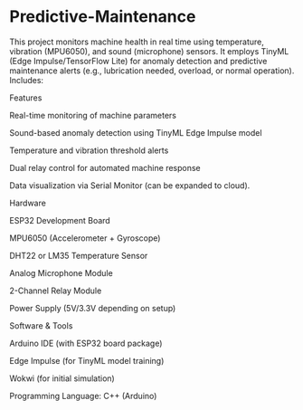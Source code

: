 # Predictive-Maintenance
This project monitors machine health in real time using temperature, vibration (MPU6050), and sound (microphone) sensors. It employs TinyML (Edge Impulse/TensorFlow Lite) for anomaly detection and predictive maintenance alerts (e.g., lubrication needed, overload, or normal operation). Includes:

Features

Real-time monitoring of machine parameters

Sound-based anomaly detection using TinyML Edge Impulse model

Temperature and vibration threshold alerts

Dual relay control for automated machine response

Data visualization via Serial Monitor (can be expanded to cloud).

Hardware

ESP32 Development Board

MPU6050 (Accelerometer + Gyroscope)

DHT22 or LM35 Temperature Sensor

Analog Microphone Module

2-Channel Relay Module

Power Supply (5V/3.3V depending on setup)


Software & Tools

Arduino IDE (with ESP32 board package)

Edge Impulse (for TinyML model training)

Wokwi (for initial simulation)

Programming Language: C++ (Arduino)
